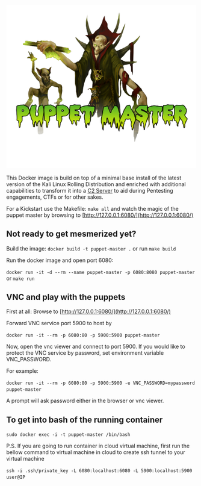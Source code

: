 
<p align="center">
<img src="/docs/puppet-master.png">
</p>

This Docker image is build on top of a minimal base install of the latest version of the Kali Linux Rolling Distribution and enriched with additional capabilities to transform it into a [C2 Server](https://www.paloaltonetworks.com/cyberpedia/command-and-control-explained) to aid during Pentesting engagements, CTFs or for other sakes.

For a Kickstart use the Makefile: `make all` and watch the magic of the puppet master by browsing to [http://127.0.0.1:6080/](http://127.0.0.1:6080/)

## Not ready to get mesmerized yet?

Build the image: `docker build -t puppet-master .` or run `make build`


Run the docker image and open port 6080:

`docker run -it -d --rm --name puppet-master -p 6080:8080 puppet-master` or `make run`

## VNC and play with the puppets

First at all: Browse to [http://127.0.0.1:6080/](http://127.0.0.1:6080/)

Forward VNC service port 5900 to host by

`docker run -it --rm -p 6080:80 -p 5900:5900 puppet-master`

Now, open the vnc viewer and connect to port 5900. If you would like to protect the VNC service by password, set environment variable VNC_PASSWORD.

For example:

`docker run -it --rm -p 6080:80 -p 5900:5900 -e VNC_PASSWORD=mypassword puppet-master`

A prompt will ask password either in the browser or vnc viewer.

## To get into bash of the running container

`sudo docker exec -i -t puppet-master /bin/bash`

P.S. If you are going to run container in cloud virtual machine, first run the bellow command to virtual machine in cloud to create ssh tunnel to your virtual machine

`ssh -i .ssh/private_key -L 6080:localhost:6080 -L 5900:localhost:5900 user@IP`